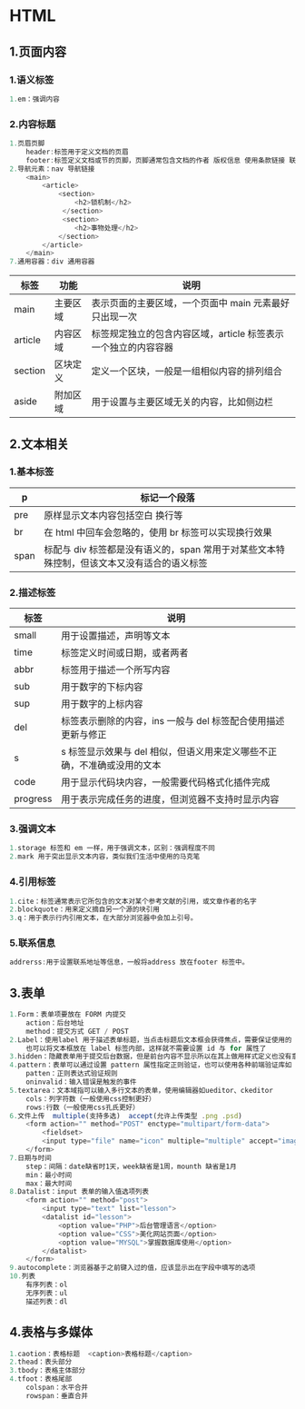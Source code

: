# HTML

## 1.页面内容

### 1.语义标签

```js
1.em：强调内容
```

### 2.内容标题

```js
1.页眉页脚
	header:标签用于定义文档的页眉
    footer:标签定义文档或节的页脚，页脚通常包含文档的作者 版权信息 使用条款链接 联系信息等
2.导航元素：nav 导航链接
    <main>
        <article>
            <section>
                <h2>锁机制</h2>
             </section>
             <section>
                <h2>事物处理</h2>
            </section>
        </article>
	</main>
7.通用容器：div 通用容器
```

| 标签    | 功能     | 说明                                                         |
| ------- | -------- | ------------------------------------------------------------ |
| main    | 主要区域 | 表示页面的主要区域，一个页面中 main 元素最好只出现一次       |
| article | 内容区域 | 标签规定独立的包含内容区域，article 标签表示一个独立的内容容器 |
| section | 区块定义 | 定义一个区块，一般是一组相似内容的排列组合                   |
| aside   | 附加区域 | 用于设置与主要区域无关的内容，比如侧边栏                     |

## 2.文本相关

### 1.基本标签

| p    | 标记一个段落                                                 |
| ---- | ------------------------------------------------------------ |
| pre  | 原样显示文本内容包括空白 换行等                              |
| br   | 在 html 中回车会忽略的，使用 br 标签可以实现换行效果         |
| span | 标配与 div 标签都是没有语义的，span 常用于对某些文本特殊控制，但该文本又没有适合的语义标签 |

### 2.描述标签

| 标签     | 说明                                                         |
| -------- | ------------------------------------------------------------ |
| small    | 用于设置描述，声明等文本                                     |
| time     | 标签定义时间或日期，或者两者                                 |
| abbr     | 标签用于描述一个所写内容                                     |
| sub      | 用于数字的下标内容                                           |
| sup      | 用于数字的上标内容                                           |
| del      | 标签表示删除的内容，ins 一般与 del 标签配合使用描述更新与修正 |
| s        | s 标签显示效果与 del 相似，但语义用来定义哪些不正确，不准确或没用的文本 |
| code     | 用于显示代码块内容，一般需要代码格式化插件完成               |
| progress | 用于表示完成任务的进度，但浏览器不支持时显示内容             |

### 3.强调文本

```js
1.storage 标签和 em 一样，用于强调文本，区别：强调程度不同
2.mark 用于突出显示文本内容，类似我们生活中使用的马克笔
```

### 4.引用标签

```js
1.cite：标签通常表示它所包含的文本对某个参考文献的引用，或文章作者的名字
2.blockquote：用来定义摘自另一个源的块引用
3.q：用于表示行内引用文本，在大部分浏览器中会加上引号。
```

### 5.联系信息

```js
addrerss:用于设置联系地址等信息，一般将address 放在footer 标签中。
```

## 3.表单

```js
1.Form：表单项要放在 FORM 内提交
	action：后台地址
    method：提交方式 GET / POST
2.Label：使用label 用于描述表单标题，当点击标题后文本框会获得焦点，需要保证使用的 ID在页面中时唯一的
	也可以将文本框放在 label 标签内部，这样就不需要设置 id 与 for 属性了
3.hidden：隐藏表单用于提交后台数据，但是前台内容不显示所以在其上做用样式定义也没有意义  
4.pattern：表单可以通过设置 pattern 属性指定正则验证，也可以使用各种前端验证库如 formvalidator (opens new window)或 validator.js (opens new window)。
	patten：正则表达式验证规则
    oninvalid：输入错误是触发的事件
5.textarea：文本域指可以输入多行文本的表单，使用编辑器如ueditor、ckeditor    
	cols：列字符数（一般使用css控制更好）
    rows:行数（一般使用css孔氏更好）
6.文件上传  multiple(支持多选)  accept(允许上传类型 .png .psd)
    <form action="" method="POST" enctype="multipart/form-data">
        <fieldset>
        <input type="file" name="icon" multiple="multiple" accept="image/png,image/gif"></fieldset>
	</form>
7.日期与时间
	step：间隔：date缺省时1天，week缺省是1周，mounth 缺省是1月
    min：最小时间
    max：最大时间
8.Datalist：input 表单的输入值选项列表
    <form action="" method="post">
        <input type="text" list="lesson">
        <datalist id="lesson">
        	<option value="PHP">后台管理语言</option>
			<option value="CSS">美化网站页面</option>
			<option value="MYSQL">掌握数据库使用</option>
		</datalist>
	</form>
9.autocomplete：浏览器基于之前键入过的值，应该显示出在字段中填写的选项
10.列表
	有序列表：ol
	无序列表：ul
    描述列表：dl
```

## 4.表格与多媒体

```js
1.caotion：表格标题  <caption>表格标题</caption>
2.thead：表头部分
3.tbody：表格主体部分
4.tfoot：表格尾部
	colspan：水平合并
    rowspan：垂直合并
```

